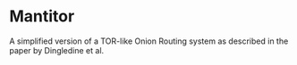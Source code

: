 # Mantitor
A simplified version of a TOR-like Onion Routing system as described in the paper by Dingledine et al.
